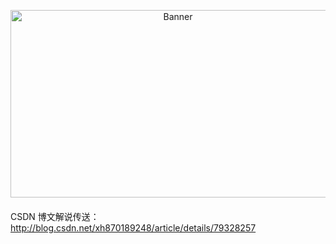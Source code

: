 <p align="center">
  <img src="../Asset/xSmartConfig.png" width="520px" height="300px" alt="Banner" />
</p>
 
####

 CSDN 博文解说传送：http://blog.csdn.net/xh870189248/article/details/79328257
 